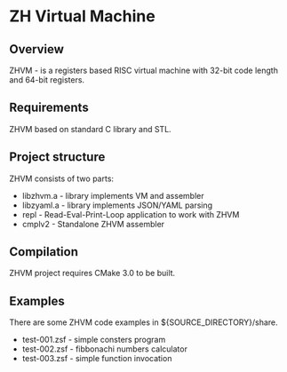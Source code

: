 ZH Virtual Machine
==================

Overview
--------

ZHVM - is a registers based RISC virtual machine with 32-bit code length
and 64-bit registers.


Requirements
------------

ZHVM based on standard C library and STL.

Project structure
-----------------

ZHVM consists of two parts:

* libzhvm.a - library implements VM and assembler
* libzyaml.a - library implements JSON/YAML parsing
* repl - Read-Eval-Print-Loop application to work with ZHVM 
* cmplv2 - Standalone ZHVM assembler

Compilation
-----------

ZHVM project requires CMake 3.0 to be built.

Examples
--------

There are some ZHVM code examples in ${SOURCE_DIRECTORY}/share.

* test-001.zsf - simple consters program
* test-002.zsf - fibbonachi numbers calculator
* test-003.zsf - simple function invocation 
